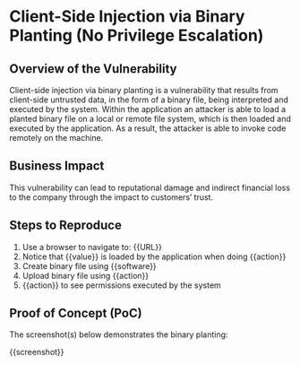 # Client-Side Injection via Binary Planting (No Privilege Escalation)

## Overview of the Vulnerability

Client-side injection via binary planting is a vulnerability that results from client-side untrusted data, in the form of a binary file, being interpreted and executed by the system. Within the application an attacker is able to load a planted binary file on a local or remote file system, which is then loaded and executed by the application. As a result, the attacker is able to invoke code remotely on the machine.

## Business Impact

This vulnerability can lead to reputational damage and indirect financial loss to the company through the impact to customers’ trust.

## Steps to Reproduce

1. Use a browser to navigate to: {{URL}}
1. Notice that {{value}} is loaded by the application when doing {{action}}
1. Create binary file using {{software}}
1. Upload binary file using {{action}}
1. {{action}} to see permissions executed by the system

## Proof of Concept (PoC)

The screenshot(s) below demonstrates the binary planting:

{{screenshot}}
